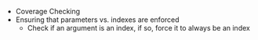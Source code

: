 - Coverage Checking
- Ensuring that parameters vs. indexes are enforced
  - Check if an argument is an index, if so, force it to always be an index
